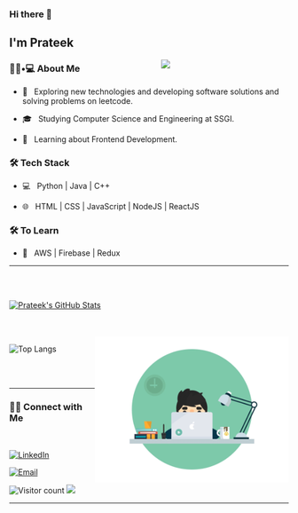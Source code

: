 ### Hi there 👋<h2> I'm Prateek</h2>

<img align='right' src="https://media.giphy.com/media/M9gbBd9nbDrOTu1Mqx/giphy.gif" width="230">

<h3> 👨🏻•💻 About Me </h3>



- 🤔 &nbsp; Exploring new technologies and developing software solutions and solving problems on leetcode.

- 🎓 &nbsp; Studying Computer Science and Engineering at SSGI.

- 🌱 &nbsp; Learning about Frontend Development.




<h3>🛠 Tech Stack</h3>



- 💻 &nbsp; Python | Java | C++ 

- 🌐 &nbsp; HTML | CSS | JavaScript | NodeJS | ReactJS

<!--

- 🛢 &nbsp; MySQL | MongoDB

- 🔧 &nbsp; Git | Markdown | VSCode 


-->



<h3>🛠 To Learn</h3>

- 🔧 &nbsp; AWS | Firebase | Redux

<hr>



<br/><br/>

[![Prateek's GitHub Stats](https://github-readme-stats.vercel.app/api?username=Prateek0803&show_icons=true)](https://github.com/Prateek0803)

<br/>

<br/>

<img src="https://github.com/nirala69/nirala69/blob/master/70804f7e25b11f29db904f2fa7b4cd9d.gif" width="350" align='right'>

![Top Langs](https://github-readme-stats.vercel.app/api/top-langs/?username=Prateek0803&show_icons=true)

<br><br>



<hr>



<h3> 🤝🏻 Connect with Me </h3>

<br>



<p align="center">


<a href="https://www.linkedin.com/in/prateek08c/"><img alt="LinkedIn" src="https://img.shields.io/badge/LinkedIn-prateek-blue?style=flat-square&logo=linkedin"></a>


<a href="mailto:pchatterjee136@gmail.com"><img alt="Email" src="https://img.shields.io/badge/Email-pchatterjee136@gmail.com-blue?style=flat-square&logo=gmail"></a>

</p>





![Visitor count](https://visitor-badge.laobi.icu/badge?page_id=shivam0110.shivam0110)   <img src="https://media.giphy.com/media/dxn6fRlTIShoeBr69N/giphy.gif" width="30">





<hr>


